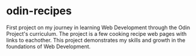 # odin-recipes

First project on my journey in learning Web Development through the Odin Project's curriculum. 
The project is a few cooking recipe web pages with links to eachother.
This project demonstrates my skills and growth in the foundations of Web Development.